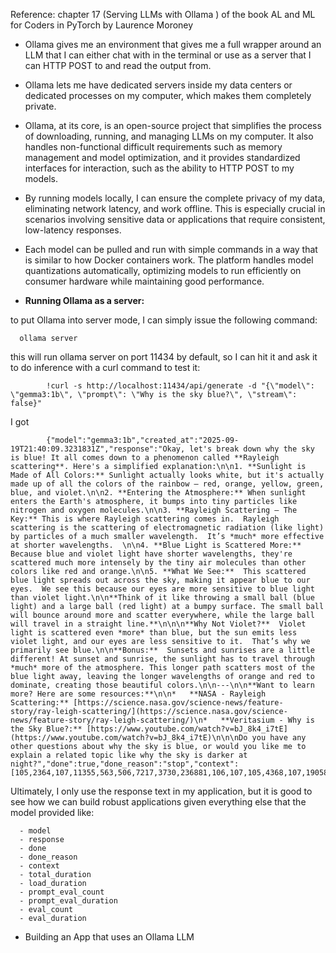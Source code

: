 Reference: chapter 17 (Serving LLMs with Ollama ) of the book AL and ML for Coders in PyTorch by Laurence Moroney

- Ollama gives me an environment that gives me a full wrapper around an LLM that I can either chat with in the terminal or use as a server that I can HTTP POST to and read the output from. 

- Ollama lets me have dedicated servers inside my data centers or dedicated processes on my computer, which makes them completely private.
- Ollama, at its core, is an open-source project that simplifies the process of downloading, running, and managing LLMs on my computer. It also handles non-functional difficult requirements such as memory management and model optimization, and it provides standardized interfaces for interaction, such as the ability to HTTP POST to my models.
- By running models locally, I can ensure the complete privacy of my data, eliminating network latency, and work offline. This is especially crucial in scenarios involving sensitive data or applications that require consistent, low-latency responses.
- Each model can be pulled and run with simple commands in a way that is similar to how Docker containers work. The platform handles model quantizations automatically, optimizing models to run efficiently on consumer hardware while maintaining good performance.
- **Running Ollama as a server:**

to put Ollama into server mode, I can simply issue the following command:

      ollama server

this will run ollama server on port 11434 by default, so I can hit it and ask it to do inference with a curl command to test it:

            !curl -s http://localhost:11434/api/generate -d "{\"model\": \"gemma3:1b\", \"prompt\": \"Why is the sky blue?\", \"stream\": false}"

I got

            {"model":"gemma3:1b","created_at":"2025-09-19T21:40:09.3231831Z","response":"Okay, let's break down why the sky is blue! It all comes down to a phenomenon called **Rayleigh scattering**. Here's a simplified explanation:\n\n1. **Sunlight is Made of All Colors:** Sunlight actually looks white, but it's actually made up of all the colors of the rainbow – red, orange, yellow, green, blue, and violet.\n\n2. **Entering the Atmosphere:** When sunlight enters the Earth's atmosphere, it bumps into tiny particles like nitrogen and oxygen molecules.\n\n3. **Rayleigh Scattering – The Key:** This is where Rayleigh scattering comes in.  Rayleigh scattering is the scattering of electromagnetic radiation (like light) by particles of a much smaller wavelength.  It’s *much* more effective at shorter wavelengths.  \n\n4. **Blue Light is Scattered More:**  Because blue and violet light have shorter wavelengths, they're scattered much more intensely by the tiny air molecules than other colors like red and orange.\n\n5. **What We See:**  This scattered blue light spreads out across the sky, making it appear blue to our eyes.  We see this because our eyes are more sensitive to blue light than violet light.\n\n**Think of it like throwing a small ball (blue light) and a large ball (red light) at a bumpy surface. The small ball will bounce around more and scatter everywhere, while the large ball will travel in a straight line.**\n\n\n**Why Not Violet?**  Violet light is scattered even *more* than blue, but the sun emits less violet light, and our eyes are less sensitive to it.  That’s why we primarily see blue.\n\n**Bonus:**  Sunsets and sunrises are a little different! At sunset and sunrise, the sunlight has to travel through *much* more of the atmosphere. This longer path scatters most of the blue light away, leaving the longer wavelengths of orange and red to dominate, creating those beautiful colors.\n\n---\n\n**Want to learn more? Here are some resources:**\n\n*   **NASA - Rayleigh Scattering:** [https://science.nasa.gov/science-news/feature-story/ray-leigh-scattering/](https://science.nasa.gov/science-news/feature-story/ray-leigh-scattering/)\n*   **Veritasium - Why is the Sky Blue?:** [https://www.youtube.com/watch?v=bJ_8k4_i7tE](https://www.youtube.com/watch?v=bJ_8k4_i7tE)\n\n\nDo you have any other questions about why the sky is blue, or would you like me to explain a related topic like why the sky is darker at night?","done":true,"done_reason":"stop","context":[105,2364,107,11355,563,506,7217,3730,236881,106,107,105,4368,107,19058,236764,1531,236789,236751,2541,1679,3217,506,7217,563,3730,236888,1030,784,3952,1679,531,496,20284,2760,5213,30958,53700,19389,84750,5715,236789,236751,496,32741,15569,236787,108,236770,236761,5213,18318,3223,563,21757,529,2343,19870,53121,146430,3643,5724,2173,236764,840,625,236789,236751,3643,1603,872,529,784,506,7913,529,506,30591,1271,2604,236764,11167,236764,7070,236764,3826,236764,3730,236764,532,39261,236761,108,236778,236761,5213,186532,506,152418,53121,3026,26808,28062,506,10824,236789,236751,11661,236764,625,74857,1131,16383,10390,1133,19846,532,12123,13757,236761,108,236800,236761,5213,30958,53700,178868,1271,669,9533,53121,1174,563,1298,121707,19389,3952,528,236761,138,30958,53700,19389,563,506,19389,529,35085,10483,568,5282,2214,236768,684,10390,529,496,1623,7100,19897,236761,138,1509,236858,236751,808,58668,236829,919,5225,657,20532,57583,236761,138,108,236812,236761,5213,16520,10847,563,219632,4643,53121,138,17574,3730,532,39261,2214,735,20532,57583,236764,901,236789,500,29892,1623,919,82049,684,506,16383,2634,13757,1082,1032,7913,1133,2604,532,11167,236761,108,236810,236761,5213,3689,1191,5912,53121,138,2094,29892,3730,2214,52249,855,3418,506,7217,236764,3043,625,3196,3730,531,1023,6114,236761,138,1882,1460,672,1547,1023,6114,659,919,13719,531,3730,2214,1082,39261,2214,236761,108,1018,51836,529,625,1133,27553,496,1944,4299,568,9503,2214,236768,532,496,2455,4299,568,1192,2214,236768,657,496,167805,3761,236761,669,1944,4299,795,43238,2101,919,532,11887,17134,236764,1651,506,2455,4299,795,4301,528,496,6850,1757,99382,109,1018,11355,3790,75738,236881,1018,138,132274,2214,563,29892,1581,808,5576,236829,1082,3730,236764,840,506,3768,80375,2344,39261,2214,236764,532,1023,6114,659,2344,13719,531,625,236761,138,6372,236858,236751,3217,692,13336,1460,3730,236761,108,1018,61192,53121,138,18318,4814,532,3768,236750,3708,659,496,2268,1607,236888,2640,14711,532,36597,236764,506,26808,815,531,4301,1343,808,58668,236829,919,529,506,11661,236761,1174,4890,2479,141891,1826,1346,529,506,3730,2214,3121,236764,9542,506,4890,57583,529,11167,532,2604,531,41932,236764,7107,1724,4148,7913,236761,108,7243,108,1018,46038,531,3449,919,236881,5715,659,1070,5405,53121,108,236829,139,1018,93015,753,121707,178868,53121,870,2574,1411,33856,236761,147371,236761,12561,236786,33856,236772,12959,236786,16235,236772,24251,236786,1254,236772,53700,236772,154030,236786,5457,2574,1411,33856,236761,147371,236761,12561,236786,33856,236772,12959,236786,16235,236772,24251,236786,1254,236772,53700,236772,154030,31004,107,236829,139,1018,8720,11780,1940,753,8922,563,506,17488,9595,14657,1018,870,2574,1411,2769,236761,19934,236761,854,236786,11636,236881,236766,236784,236763,236863,236779,236828,236767,236812,236779,236747,236832,236745,236788,5457,2574,1411,2769,236761,19934,236761,854,236786,11636,236881,236766,236784,236763,236863,236779,236828,236767,236812,236779,236747,236832,236745,236788,236768,109,6294,611,735,1027,1032,4137,1003,3217,506,7217,563,3730,236764,653,1093,611,1133,786,531,8082,496,4596,10562,1133,3217,506,7217,563,45356,657,3446,236881],"total_duration":11267114400,"load_duration":1414063100,"prompt_eval_count":15,"prompt_eval_duration":148291100,"eval_count":570,"eval_duration":9702166000}
  

Ultimately, I only use the response text in my application, but it is good to see how we can build robust applications given everything else that the model provided like:

      - model
      - response
      - done
      - done_reason
      - context
      - total_duration
      - load_duration
      - prompt_eval_count
      - prompt_eval_duration
      - eval_count
      - eval_duration


- Building an App  that uses an Ollama LLM
  

